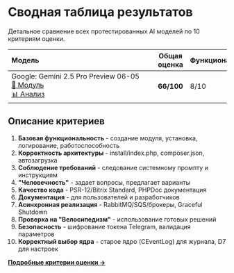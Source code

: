 # Сводная таблица результатов

Детальное сравнение всех протестированных AI моделей по 10 критериям оценки.

| Модель&nbsp;&nbsp;&nbsp;&nbsp;&nbsp;&nbsp;&nbsp;&nbsp;&nbsp;&nbsp;&nbsp;&nbsp;&nbsp;&nbsp;&nbsp;&nbsp;&nbsp;&nbsp;&nbsp;&nbsp;&nbsp;&nbsp;&nbsp;&nbsp;&nbsp;&nbsp;&nbsp;&nbsp;&nbsp;&nbsp;&nbsp;&nbsp;&nbsp;&nbsp;&nbsp;&nbsp;&nbsp;&nbsp;&nbsp;&nbsp;&nbsp;&nbsp;&nbsp;&nbsp;&nbsp;&nbsp;&nbsp;&nbsp;&nbsp;&nbsp;&nbsp;&nbsp;&nbsp;&nbsp;&nbsp;&nbsp;&nbsp;&nbsp;&nbsp;&nbsp; | Общая оценка | Функциональность | Архитектура | Требования | Человечность | Код | Документация | Асинхронность | Велосипедизм | Безопасность | Выбор ядра |
|:------|--------------|------------------|-------------|------------|-------------|-----|-------------|---------------|-------------|-------------|------------|
| Google: Gemini 2.5 Pro Preview 06-05 <br/> [📁 Модуль](../models/gemini-2.5-pro-preview-0605/) <br/> [📊 Анализ](detailed-analysis/gemini-2.5-pro-preview-0605.md) | **66/100** | 8/10 | 8/10 | 9/10 | 5/10 | 7/10 | 2/10 | 7/10 | 6/10 | 4/10 | 8/10 |

## Описание критериев

1. **Базовая функциональность** - создание модуля, установка, логирование, работоспособность
2. **Корректность архитектуры** - install/index.php, composer.json, автозагрузка
3. **Соблюдение требований** - следование системному промпту и инструкциям
4. **"Человечность"** - задает вопросы, предлагает варианты
5. **Качество кода** - PSR-12/Bitrix Standard, PHPDoc документация
6. **Документация** - для пользователей и разработчиков
7. **Асинхронная реализация** - RabbitMQ/SQS/брокеры, Graceful Shutdown
8. **Проверка на "Велосипедизм"** - использование готовых решений
9. **Безопасность** - шифрование токена Telegram, валидация параметров
10. **Корректный выбор ядра** - старое ядро (CEventLog) для журнала, D7 для настроек

**[Подробные критерии оценки →](../criteria.md)** 